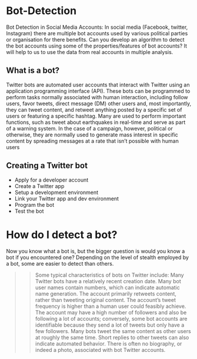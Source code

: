 # Bot-Detection
 Bot Detection in Social Media Accounts: In social media (Facebook, twitter, Instagram) there are multiple bot accounts used by various political parties or organisation for there benefits. Can you develop an algorithm to detect the bot accounts using some of the properties/features of bot accounts? It will help to us to use the data from real accounts in multiple analysis.
 
 ## What is a bot?
Twitter bots are automated user accounts that interact with Twitter using an application programming interface (API). These bots can be programmed to perform tasks normally associated with human interaction, including follow users, favor tweets, direct message (DM) other users and, most importantly, they can tweet content, and retweet anything posted by a specific set of users or featuring a specific hashtag. Many are used to perform important functions, such as tweet about earthquakes in real-time and serve as part of a warning system. In the case of a campaign, however, political or otherwise, they are normally used to generate mass interest in specific content by spreading messages at a rate that isn’t possible with human users
 
## Creating a Twitter bot
* Apply for a developer account
* Create a Twitter app
* Setup a development environment
* Link your Twitter app and dev environment
* Program the bot
* Test the bot

# How do I detect a bot?
Now you know what a bot is, but the bigger question is would you know a bot if you encountered one? Depending on the level of stealth employed by a bot, some are easier to detect than others.

>> Some typical characteristics of bots on Twitter include:
>> Many Twitter bots have a relatively recent creation date.
>> Many bot user names contain numbers, which can indicate automatic name generation.
>> The account primarily retweets content, rather than tweeting original content.
>> The account’s tweet frequency is higher than a human user could feasibly achieve.
>> The account may have a high number of followers and also be following a lot of accounts; conversely, some bot accounts are identifiable because they send a lot of tweets but only have a few followers.
>> Many bots tweet the same content as other users at roughly the same time. 
>> Short replies to other tweets can also indicate automated behavior.
>> There is often no biography, or indeed a photo, associated with bot Twitter accounts.

